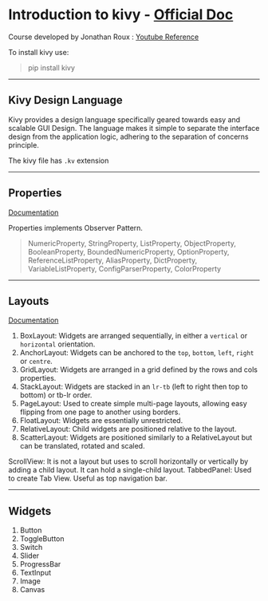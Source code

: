 # Introduction to kivy - [Official Doc](https://kivy.org/doc/stable/)

Course developed by Jonathan Roux : [Youtube Reference](https://www.youtube.com/watch?v=l8Imtec4ReQ&ab_channel=freeCodeCamp.org)

To install kivy use:
> pip install kivy

---

## Kivy Design Language
Kivy provides a design language specifically geared towards easy and scalable GUI Design. The language makes it simple to separate the interface design from the application logic, adhering to the separation of concerns principle.

The kivy file has `.kv` extension

---
## Properties
[Documentation](https://kivy.org/doc/stable/gettingstarted/properties.html)

Properties implements Observer Pattern.

> NumericProperty, StringProperty, ListProperty, ObjectProperty, BooleanProperty, BoundedNumericProperty, OptionProperty, ReferenceListProperty, AliasProperty, DictProperty, VariableListProperty, ConfigParserProperty, ColorProperty

---

## Layouts
[Documentation](https://kivy.org/doc/stable/gettingstarted/layouts.html)
1. BoxLayout: Widgets are arranged sequentially, in either a `vertical` or `horizontal` orientation.
2. AnchorLayout: Widgets can be anchored to the `top`, `bottom`, `left`, `right` or `centre`.
3. GridLayout: Widgets are arranged in a grid defined by the rows and cols properties.
4. StackLayout: Widgets are stacked in an `lr-tb` (left to right then top to bottom) or tb-lr order.
5. PageLayout: Used to create simple multi-page layouts, allowing easy flipping from one page to another using borders.
6. FloatLayout: Widgets are essentially unrestricted.
7. RelativeLayout: Child widgets are positioned relative to the layout.
8. ScatterLayout: Widgets are positioned similarly to a RelativeLayout but can be translated, rotated and scaled.

ScrollView: It is not a layout but uses to scroll horizontally or vertically by adding a child layout. It can hold a single-child layout.
TabbedPanel: Used to create Tab View. Useful as top navigation bar.

---

## Widgets
1. Button
2. ToggleButton
3. Switch
4. Slider
5. ProgressBar
6. TextInput
7. Image
8. Canvas

